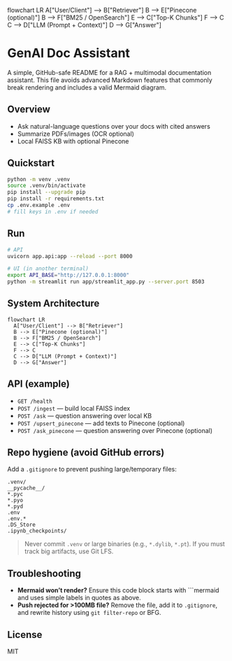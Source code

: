 flowchart LR
  A["User/Client"] --> B["Retriever"]
  B --> E["Pinecone (optional)"]
  B --> F["BM25 / OpenSearch"]
  E --> C["Top-K Chunks"]
  F --> C
  C --> D["LLM (Prompt + Context)"]
  D --> G["Answer"]
# GenAI Doc Assistant

A simple, GitHub-safe README for a RAG + multimodal documentation assistant. This file avoids advanced Markdown features that commonly break rendering and includes a valid Mermaid diagram.

## Overview
- Ask natural-language questions over your docs with cited answers
- Summarize PDFs/images (OCR optional)
- Local FAISS KB with optional Pinecone

## Quickstart
```bash
python -m venv .venv
source .venv/bin/activate
pip install --upgrade pip
pip install -r requirements.txt
cp .env.example .env
# fill keys in .env if needed
```

## Run
```bash
# API
uvicorn app.api:app --reload --port 8000

# UI (in another terminal)
export API_BASE="http://127.0.0.1:8000"
python -m streamlit run app/streamlit_app.py --server.port 8503
```

## System Architecture

```mermaid
flowchart LR
  A["User/Client"] --> B["Retriever"]
  B --> E["Pinecone (optional)"]
  B --> F["BM25 / OpenSearch"]
  E --> C["Top-K Chunks"]
  F --> C
  C --> D["LLM (Prompt + Context)"]
  D --> G["Answer"]
```

## API (example)
- `GET /health`
- `POST /ingest` — build local FAISS index
- `POST /ask` — question answering over local KB
- `POST /upsert_pinecone` — add texts to Pinecone (optional)
- `POST /ask_pinecone` — question answering over Pinecone (optional)

## Repo hygiene (avoid GitHub errors)
Add a `.gitignore` to prevent pushing large/temporary files:
```gitignore
.venv/
__pycache__/
*.pyc
*.pyo
*.pyd
.env
.env.*
.DS_Store
.ipynb_checkpoints/
```
> Never commit `.venv` or large binaries (e.g., `*.dylib`, `*.pt`). If you must track big artifacts, use Git LFS.

## Troubleshooting
- **Mermaid won’t render?** Ensure this code block starts with ```mermaid and uses simple labels in quotes as above.
- **Push rejected for >100MB file?** Remove the file, add it to `.gitignore`, and rewrite history using `git filter-repo` or BFG.

## License
MIT